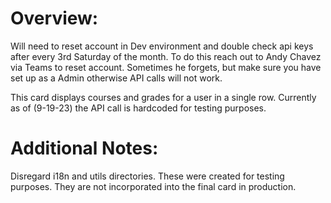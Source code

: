 # Overview:
Will need to reset account in Dev environment and double check api keys after every 3rd Saturday of the month. To do this reach out to Andy Chavez via Teams to reset account. Sometimes he forgets, but make sure you have set up as a Admin otherwise API calls will not work. 

This card displays courses and grades for a user in a single row. Currently as of (9-19-23) the API call is hardcoded for testing purposes. 

# Additional Notes: 
Disregard i18n and utils directories. These were created for testing purposes. They are not incorporated into the final card in production. 
